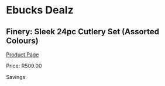 
# Ebucks Dealz
## Finery: Sleek 24pc Cutlery Set (Assorted Colours)
[Product Page](https://www.ebucks.com/web/shop/productSelected.do?prodId=1228422247&catId=1239140260)

Price: R509.00

Savings: 


	